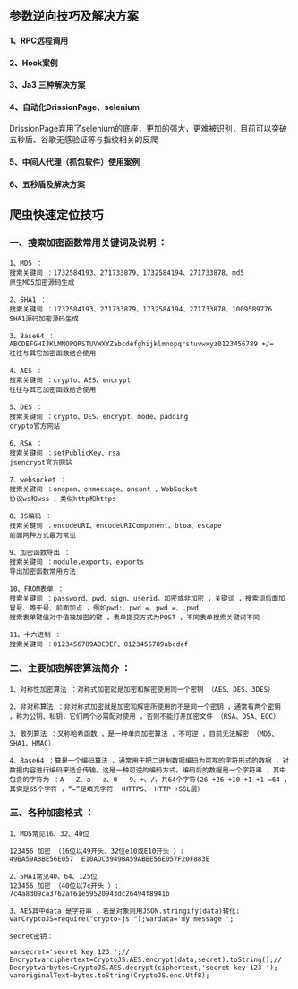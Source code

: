 ## 参数逆向技巧及解决方案
#### 1、RPC远程调用
#### 2、Hook案例
#### 3、Ja3 三种解决方案
#### 4、自动化DrissionPage、selenium
DrissionPage弃用了selenium的底座，更加的强大，更难被识别，目前可以突破五秒盾、谷歌无感验证等与指纹相关的反爬
#### 5、中间人代理（抓包软件）使用案例
#### 6、五秒盾及解决方案


## 爬虫快速定位技巧

### 一、搜索加密函数常用关键词及说明 ：

    1、MD5 ：
    搜索关键词 ：1732584193、271733879、1732584194、271733878、md5
    原生MD5加密源码生成
    
    2、SHA1 ：
    搜索关键词 ：1732584193、271733879、1732584194、271733878、1009589776
    SHA1源码加密源码生成
    
    3、Base64 ：
    ABCDEFGHIJKLMNOPQRSTUVWXYZabcdefghijklmnopqrstuvwxyz0123456789 +/=
    往往与其它加密函数结合使用
    
    4、AES ：
    搜索关键词 ：crypto、AES、encrypt
    往往与其它加密函数结合使用
    
    5、DES ：
    搜索关键词 ：crypto、DES、encrypt、mode、padding
    crypto官方网站
    
    6、RSA ：
    搜索关键词 ：setPublicKey、rsa
    jsencrypt官方网站
    
    7、websocket ：
    搜索关键词 ：onopen、onmessage、onsent ，WebSocket
    协议ws和wss ，类似http和https

    8、JS编码 ：
    搜索关键词 ：encodeURI、encodeURIComponent、btoa、escape
    前面两种方式最为常见
    
    9、加密函数导出 ：
    搜索关键词 ：module.exports、exports
    导出加密函数常用方法
    
    10、FROM表单 ：
    搜索关键词 ：password、pwd、sign、userid。加密或非加密 ，关键词 ，搜索词后面加冒号、等于号、前面加点 ，例如pwd:、pwd =、pwd =、.pwd
    搜索表单键值对中值被加密的键 ，表单提交方式为POST ，不同表单搜索关键词不同
    
    11、十六进制 ：
    搜索关键词 ：0123456789ABCDEF、0123456789abcdef

### 二、主要加密解密算法简介 ：

    1、对称性加密算法 ：对称式加密就是加密和解密使用同一个密钥 （AES、DES、3DES）
    
    2、非对称算法 ：非对称式加密就是加密和解密所使用的不是同一个密钥 ，通常有两个密钥 ，称为公钥、私钥，它们两个必需配对使用 ，否则不能打开加密文件 （RSA、DSA、ECC）
    
    3、散列算法 ：又称哈希函数 ，是一种单向加密算法 ，不可逆 ，目前无法解密 （MD5、SHA1、HMAC）
    
    4、Base64 ：算是一个编码算法 ，通常用于把二进制数据编码为可写的字符形式的数据 ，对数据内容进行编码来适合传输。这是一种可逆的编码方式。编码后的数据是一个字符串 ，其中包含的字符为 ：A - Z、a - z、0 - 9、+、/，共64个字符(26 +26 +10 +1 +1 =64 ，其实是65个字符 ，“=”是填充字符 （HTTPS、 HTTP +SSL层）

### 三、各种加密格式 ：
    1、MD5常见16、32、40位
    
    123456 加密 （16位以49开头、32位e10或E10开头 ）:
    49BA59ABBE56E057  E10ADC3949BA59ABBE56E057F20F883E
    
    2、SHA1常见40、64、125位
    123456 加密 （40位以7c开头 ）:
    7c4a8d09ca3762af61e59520943dc26494f8941b
    
    3、AES其中data 是字符串 ，若是对象则用JSON.stringify(data)转化:
    varCryptoJS=require("crypto-js ");vardata='my message ';
    
    secret密钥：
    
    varsecret='secret key 123 ';// Encryptvarciphertext=CryptoJS.AES.encrypt(data,secret).toString();// Decryptvarbytes=CryptoJS.AES.decrypt(ciphertext,'secret key 123 ');
    varoriginalText=bytes.toString(CryptoJS.enc.Utf8);
